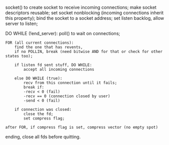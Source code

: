 socket() to create socket to receive incoming connections;
make socket descriptors reusable;
set socket nonblocking (incoming connections inherit this property);
bind the socket to a socket address;
set listen backlog, allow server to listen;

DO WHILE (!end_server):
	poll() to wait on connections;

	FOR (all current connections):
		find the one that has revents, 
		if no POLLIN, break (need bitwise AND for that or check for other states too);

		if listen fd sent stuff, DO WHILE:
			accept all incoming connections

		else DO WHILE (true):
			recv from this connection until it fails;
			break if:
			-recv < 0 (fail)
			-recv == 0 (connection closed by user)
			-send < 0 (fail)

		if connection was closed:
			close the fd;
			set compress flag;
	
	after FOR, if compress flag is set, compress vector (no empty spot)

ending, close all fds before quitting.